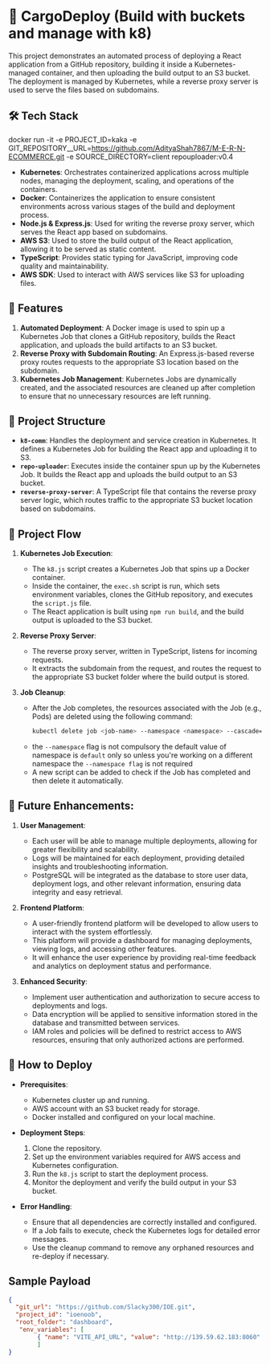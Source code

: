 # 🚀 CargoDeploy (Build with buckets and manage with k8)

This project demonstrates an automated process of deploying a React application from a GitHub repository, building it inside a Kubernetes-managed container, and then uploading the build output to an S3 bucket. The deployment is managed by Kubernetes, while a reverse proxy server is used to serve the files based on subdomains.

## 🛠️ Tech Stack


docker run -it -e PROJECT_ID=kaka -e GIT_REPOSITORY__URL=https://github.com/AdityaShah7867/M-E-R-N-ECOMMERCE.git -e SOURCE_DIRECTORY=client repouploader:v0.4

- **Kubernetes**: Orchestrates containerized applications across multiple nodes, managing the deployment, scaling, and operations of the containers.
- **Docker**: Containerizes the application to ensure consistent environments across various stages of the build and deployment process.
- **Node.js & Express.js**: Used for writing the reverse proxy server, which serves the React app based on subdomains.
- **AWS S3**: Used to store the build output of the React application, allowing it to be served as static content.
- **TypeScript**: Provides static typing for JavaScript, improving code quality and maintainability.
- **AWS SDK**: Used to interact with AWS services like S3 for uploading files.

## 🌟 Features

1. **Automated Deployment**: A Docker image is used to spin up a Kubernetes Job that clones a GitHub repository, builds the React application, and uploads the build artifacts to an S3 bucket.
2. **Reverse Proxy with Subdomain Routing**: An Express.js-based reverse proxy routes requests to the appropriate S3 location based on the subdomain.
3. **Kubernetes Job Management**: Kubernetes Jobs are dynamically created, and the associated resources are cleaned up after completion to ensure that no unnecessary resources are left running.

## 📂 Project Structure

- **`k8-comm`**: Handles the deployment and service creation in Kubernetes. It defines a Kubernetes Job for building the React app and uploading it to S3.
- **`repo-uploader`**: Executes inside the container spun up by the Kubernetes Job. It builds the React app and uploads the build output to an S3 bucket.
- **`reverse-proxy-server`**: A TypeScript file that contains the reverse proxy server logic, which routes traffic to the appropriate S3 bucket location based on subdomains.

## 📝 Project Flow

1. **Kubernetes Job Execution**:
    - The `k8.js` script creates a Kubernetes Job that spins up a Docker container.
    - Inside the container, the `exec.sh` script is run, which sets environment variables, clones the GitHub repository, and executes the `script.js` file.
    - The React application is built using `npm run build`, and the build output is uploaded to the S3 bucket.

2. **Reverse Proxy Server**:
    - The reverse proxy server, written in TypeScript, listens for incoming requests.
    - It extracts the subdomain from the request, and routes the request to the appropriate S3 bucket folder where the build output is stored.
  
3. **Job Cleanup**:
    - After the Job completes, the resources associated with the Job (e.g., Pods) are deleted using the following command:
      ```bash
      kubectl delete job <job-name> --namespace <namespace> --cascade=foreground
      ```
    - the `--namespace` flag is not compulsory the default value of namespace is `default` only so unless you're working on a different namespace the `--namespace flag` is not required
    - A new script can be added to check if the Job has completed and then delete it automatically.

## 🔮 Future Enhancements:

1. **User Management**:
   - Each user will be able to manage multiple deployments, allowing for greater flexibility and scalability.
   - Logs will be maintained for each deployment, providing detailed insights and troubleshooting information.
   - PostgreSQL will be integrated as the database to store user data, deployment logs, and other relevant information, ensuring data integrity and easy retrieval.

2. **Frontend Platform**:
   - A user-friendly frontend platform will be developed to allow users to interact with the system effortlessly. 
   - This platform will provide a dashboard for managing deployments, viewing logs, and accessing other features. 
   - It will enhance the user experience by providing real-time feedback and analytics on deployment status and performance.

3. **Enhanced Security**:
   - Implement user authentication and authorization to secure access to deployments and logs.
   - Data encryption will be applied to sensitive information stored in the database and transmitted between services.
   - IAM roles and policies will be defined to restrict access to AWS resources, ensuring that only authorized actions are performed.

## 🚀 How to Deploy

- **Prerequisites**:
  - Kubernetes cluster up and running.
  - AWS account with an S3 bucket ready for storage.
  - Docker installed and configured on your local machine.

- **Deployment Steps**:
  1. Clone the repository.
  2. Set up the environment variables required for AWS access and Kubernetes configuration.
  3. Run the `k8.js` script to start the deployment process.
  4. Monitor the deployment and verify the build output in your S3 bucket.

- **Error Handling**:
  - Ensure that all dependencies are correctly installed and configured.
  - If a Job fails to execute, check the Kubernetes logs for detailed error messages.
  - Use the cleanup command to remove any orphaned resources and re-deploy if necessary.

## Sample Payload

```json
{
  "git_url": "https://github.com/Slacky300/IOE.git",
  "project_id": "ioenoob",
  "root_folder": "dashboard",
   "env_variables": [
        { "name": "VITE_API_URL", "value": "http://139.59.62.183:8060" }
        ]
}
```
